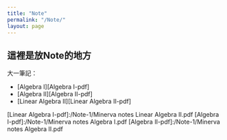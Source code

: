 ```yaml
---
title: "Note"
permalink: "/Note/"
layout: page
---
```


## 這裡是放Note的地方

大一筆記：

+  [Algebra I][Algebra I-pdf]
+  [Algebra II][Algebra II-pdf]
+  [Linear Algebra II][Linear Algebra II-pdf]



[Linear Algebra I-pdf]:/Note-1/Minerva notes Linear Algebra II.pdf
[Algebra I-pdf]:/Note-1/Minerva notes Algebra I.pdf
[Algebra II-pdf]:/Note-1/Minerva notes Algebra II.pdf
